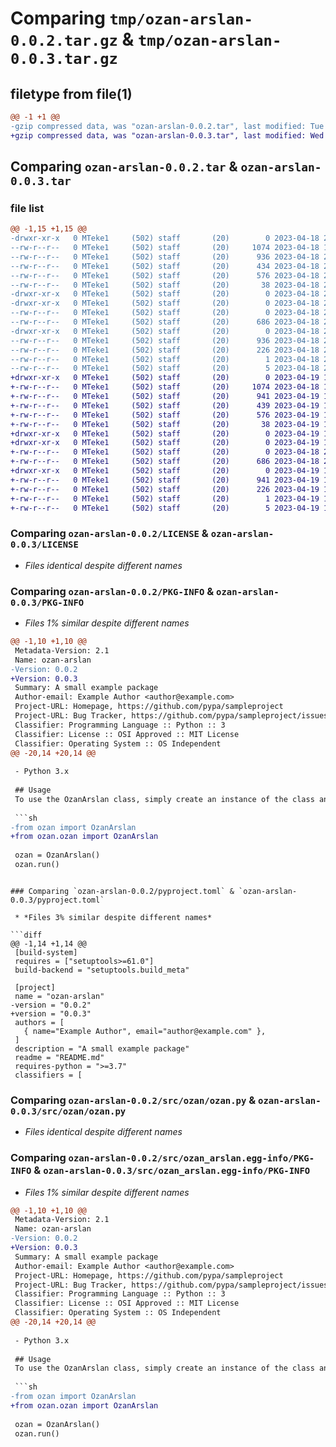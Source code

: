 # Comparing `tmp/ozan-arslan-0.0.2.tar.gz` & `tmp/ozan-arslan-0.0.3.tar.gz`

## filetype from file(1)

```diff
@@ -1 +1 @@
-gzip compressed data, was "ozan-arslan-0.0.2.tar", last modified: Tue Apr 18 20:42:31 2023, max compression
+gzip compressed data, was "ozan-arslan-0.0.3.tar", last modified: Wed Apr 19 12:39:53 2023, max compression
```

## Comparing `ozan-arslan-0.0.2.tar` & `ozan-arslan-0.0.3.tar`

### file list

```diff
@@ -1,15 +1,15 @@
-drwxr-xr-x   0 MTeke1     (502) staff       (20)        0 2023-04-18 20:42:31.325318 ozan-arslan-0.0.2/
--rw-r--r--   0 MTeke1     (502) staff       (20)     1074 2023-04-18 19:57:50.000000 ozan-arslan-0.0.2/LICENSE
--rw-r--r--   0 MTeke1     (502) staff       (20)      936 2023-04-18 20:42:31.325146 ozan-arslan-0.0.2/PKG-INFO
--rw-r--r--   0 MTeke1     (502) staff       (20)      434 2023-04-18 20:42:07.000000 ozan-arslan-0.0.2/README.md
--rw-r--r--   0 MTeke1     (502) staff       (20)      576 2023-04-18 20:38:19.000000 ozan-arslan-0.0.2/pyproject.toml
--rw-r--r--   0 MTeke1     (502) staff       (20)       38 2023-04-18 20:42:31.325385 ozan-arslan-0.0.2/setup.cfg
-drwxr-xr-x   0 MTeke1     (502) staff       (20)        0 2023-04-18 20:42:31.322578 ozan-arslan-0.0.2/src/
-drwxr-xr-x   0 MTeke1     (502) staff       (20)        0 2023-04-18 20:42:31.323742 ozan-arslan-0.0.2/src/ozan/
--rw-r--r--   0 MTeke1     (502) staff       (20)        0 2023-04-18 20:15:23.000000 ozan-arslan-0.0.2/src/ozan/__init__.py
--rw-r--r--   0 MTeke1     (502) staff       (20)      686 2023-04-18 20:37:03.000000 ozan-arslan-0.0.2/src/ozan/ozan.py
-drwxr-xr-x   0 MTeke1     (502) staff       (20)        0 2023-04-18 20:42:31.324770 ozan-arslan-0.0.2/src/ozan_arslan.egg-info/
--rw-r--r--   0 MTeke1     (502) staff       (20)      936 2023-04-18 20:42:31.000000 ozan-arslan-0.0.2/src/ozan_arslan.egg-info/PKG-INFO
--rw-r--r--   0 MTeke1     (502) staff       (20)      226 2023-04-18 20:42:31.000000 ozan-arslan-0.0.2/src/ozan_arslan.egg-info/SOURCES.txt
--rw-r--r--   0 MTeke1     (502) staff       (20)        1 2023-04-18 20:42:31.000000 ozan-arslan-0.0.2/src/ozan_arslan.egg-info/dependency_links.txt
--rw-r--r--   0 MTeke1     (502) staff       (20)        5 2023-04-18 20:42:31.000000 ozan-arslan-0.0.2/src/ozan_arslan.egg-info/top_level.txt
+drwxr-xr-x   0 MTeke1     (502) staff       (20)        0 2023-04-19 12:39:53.189252 ozan-arslan-0.0.3/
+-rw-r--r--   0 MTeke1     (502) staff       (20)     1074 2023-04-18 19:57:50.000000 ozan-arslan-0.0.3/LICENSE
+-rw-r--r--   0 MTeke1     (502) staff       (20)      941 2023-04-19 12:39:53.189109 ozan-arslan-0.0.3/PKG-INFO
+-rw-r--r--   0 MTeke1     (502) staff       (20)      439 2023-04-19 12:38:19.000000 ozan-arslan-0.0.3/README.md
+-rw-r--r--   0 MTeke1     (502) staff       (20)      576 2023-04-19 12:39:30.000000 ozan-arslan-0.0.3/pyproject.toml
+-rw-r--r--   0 MTeke1     (502) staff       (20)       38 2023-04-19 12:39:53.189298 ozan-arslan-0.0.3/setup.cfg
+drwxr-xr-x   0 MTeke1     (502) staff       (20)        0 2023-04-19 12:39:53.187166 ozan-arslan-0.0.3/src/
+drwxr-xr-x   0 MTeke1     (502) staff       (20)        0 2023-04-19 12:39:53.188148 ozan-arslan-0.0.3/src/ozan/
+-rw-r--r--   0 MTeke1     (502) staff       (20)        0 2023-04-18 20:15:23.000000 ozan-arslan-0.0.3/src/ozan/__init__.py
+-rw-r--r--   0 MTeke1     (502) staff       (20)      686 2023-04-18 20:37:03.000000 ozan-arslan-0.0.3/src/ozan/ozan.py
+drwxr-xr-x   0 MTeke1     (502) staff       (20)        0 2023-04-19 12:39:53.188920 ozan-arslan-0.0.3/src/ozan_arslan.egg-info/
+-rw-r--r--   0 MTeke1     (502) staff       (20)      941 2023-04-19 12:39:53.000000 ozan-arslan-0.0.3/src/ozan_arslan.egg-info/PKG-INFO
+-rw-r--r--   0 MTeke1     (502) staff       (20)      226 2023-04-19 12:39:53.000000 ozan-arslan-0.0.3/src/ozan_arslan.egg-info/SOURCES.txt
+-rw-r--r--   0 MTeke1     (502) staff       (20)        1 2023-04-19 12:39:53.000000 ozan-arslan-0.0.3/src/ozan_arslan.egg-info/dependency_links.txt
+-rw-r--r--   0 MTeke1     (502) staff       (20)        5 2023-04-19 12:39:53.000000 ozan-arslan-0.0.3/src/ozan_arslan.egg-info/top_level.txt
```

### Comparing `ozan-arslan-0.0.2/LICENSE` & `ozan-arslan-0.0.3/LICENSE`

 * *Files identical despite different names*

### Comparing `ozan-arslan-0.0.2/PKG-INFO` & `ozan-arslan-0.0.3/PKG-INFO`

 * *Files 1% similar despite different names*

```diff
@@ -1,10 +1,10 @@
 Metadata-Version: 2.1
 Name: ozan-arslan
-Version: 0.0.2
+Version: 0.0.3
 Summary: A small example package
 Author-email: Example Author <author@example.com>
 Project-URL: Homepage, https://github.com/pypa/sampleproject
 Project-URL: Bug Tracker, https://github.com/pypa/sampleproject/issues
 Classifier: Programming Language :: Python :: 3
 Classifier: License :: OSI Approved :: MIT License
 Classifier: Operating System :: OS Independent
@@ -20,14 +20,14 @@
 
 - Python 3.x
 
 ## Usage
 To use the OzanArslan class, simply create an instance of the class and call its run() method:
 
 ```sh
-from ozan import OzanArslan
+from ozan.ozan import OzanArslan
 
 ozan = OzanArslan()
 ozan.run()
 ```
```

### Comparing `ozan-arslan-0.0.2/pyproject.toml` & `ozan-arslan-0.0.3/pyproject.toml`

 * *Files 3% similar despite different names*

```diff
@@ -1,14 +1,14 @@
 [build-system]
 requires = ["setuptools>=61.0"]
 build-backend = "setuptools.build_meta"
 
 [project]
 name = "ozan-arslan"
-version = "0.0.2"
+version = "0.0.3"
 authors = [
   { name="Example Author", email="author@example.com" },
 ]
 description = "A small example package"
 readme = "README.md"
 requires-python = ">=3.7"
 classifiers = [
```

### Comparing `ozan-arslan-0.0.2/src/ozan/ozan.py` & `ozan-arslan-0.0.3/src/ozan/ozan.py`

 * *Files identical despite different names*

### Comparing `ozan-arslan-0.0.2/src/ozan_arslan.egg-info/PKG-INFO` & `ozan-arslan-0.0.3/src/ozan_arslan.egg-info/PKG-INFO`

 * *Files 1% similar despite different names*

```diff
@@ -1,10 +1,10 @@
 Metadata-Version: 2.1
 Name: ozan-arslan
-Version: 0.0.2
+Version: 0.0.3
 Summary: A small example package
 Author-email: Example Author <author@example.com>
 Project-URL: Homepage, https://github.com/pypa/sampleproject
 Project-URL: Bug Tracker, https://github.com/pypa/sampleproject/issues
 Classifier: Programming Language :: Python :: 3
 Classifier: License :: OSI Approved :: MIT License
 Classifier: Operating System :: OS Independent
@@ -20,14 +20,14 @@
 
 - Python 3.x
 
 ## Usage
 To use the OzanArslan class, simply create an instance of the class and call its run() method:
 
 ```sh
-from ozan import OzanArslan
+from ozan.ozan import OzanArslan
 
 ozan = OzanArslan()
 ozan.run()
 ```
```

